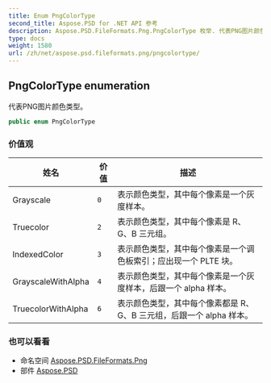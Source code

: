 ```yaml
---
title: Enum PngColorType
second_title: Aspose.PSD for .NET API 参考
description: Aspose.PSD.FileFormats.Png.PngColorType 枚举. 代表PNG图片颜色类型
type: docs
weight: 1580
url: /zh/net/aspose.psd.fileformats.png/pngcolortype/
---
```

## PngColorType enumeration

代表PNG图片颜色类型。

```csharp
public enum PngColorType
```

### 价值观

| 姓名 | 价值 | 描述 |
| --- | --- | --- |
| Grayscale | `0` | 表示颜色类型，其中每个像素是一个灰度样本。 |
| Truecolor | `2` | 表示颜色类型，其中每个像素是 R、G、B 三元组。 |
| IndexedColor | `3` | 表示颜色类型，其中每个像素是一个调色板索引；应出现一个 PLTE 块。 |
| GrayscaleWithAlpha | `4` | 表示颜色类型，其中每个像素是一个灰度样本，后跟一个 alpha 样本。 |
| TruecolorWithAlpha | `6` | 表示颜色类型，其中每个像素都是 R、G、B 三元组，后跟一个 alpha 样本。 |

### 也可以看看

* 命名空间 [Aspose.PSD.FileFormats.Png](../../aspose.psd.fileformats.png/)
* 部件 [Aspose.PSD](../../)


